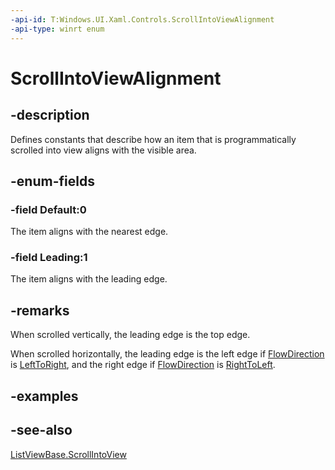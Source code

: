 ```yaml
---
-api-id: T:Windows.UI.Xaml.Controls.ScrollIntoViewAlignment
-api-type: winrt enum
---
```


<!-- Enumeration syntax
public enum Windows.UI.Xaml.Controls.ScrollIntoViewAlignment : int
-->

# ScrollIntoViewAlignment

## -description
Defines constants that describe how an item that is programmatically scrolled into view aligns with the visible area.


## -enum-fields
### -field Default:0
The item aligns with the nearest edge.

### -field Leading:1
The item aligns with the leading edge.


## -remarks
When scrolled vertically, the leading edge is the top edge.

When scrolled horizontally, the leading edge is the left edge if [FlowDirection](../windows.ui.xaml/frameworkelement_flowdirection.md) is [LeftToRight](../windows.ui.xaml/flowdirection.md), and the right edge if [FlowDirection](../windows.ui.xaml/frameworkelement_flowdirection.md) is [RightToLeft](../windows.ui.xaml/flowdirection.md).

## -examples

## -see-also
[ListViewBase.ScrollIntoView](/uwp/api/windows.ui.xaml.controls.listviewbase.scrollintoview)
